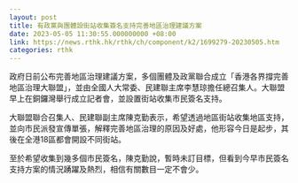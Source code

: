 ```yaml
---
layout: post
title: 有政黨與團體設街站收集簽名支持完善地區治理建議方案
date: 2023-05-05 11:30:55.000000000 +08:00
link: https://news.rthk.hk/rthk/ch/component/k2/1699279-20230505.htm
categories: rthk
---
```


政府日前公布完善地區治理建議方案，多個團體及政黨聯合成立「香港各界撐完善地區治理大聯盟」，並由全國人大常委、民建聯主席李慧琼擔任總召集人。大聯盟早上在銅鑼灣舉行成立記者會，並設置街站收集市民簽名支持。

大聯盟聯合召集人、民建聯副主席陳克勤表示，希望透過地區街站收集地區支持，並向市民派發宣傳單張，解釋完善地區治理的原因及好處，他形容今日是起步，其後在全港18區都會開設不同街站。

至於希望收集到幾多個市民簽名，陳克勤說，暫時未訂目標，但看到今早市民簽名支持方案的情況踴躍及熱烈，相信有關數目一定不會少。
